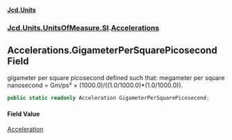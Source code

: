#### [Jcd.Units](index.md 'index')
### [Jcd.Units.UnitsOfMeasure.SI](Jcd.Units.UnitsOfMeasure.SI.md 'Jcd.Units.UnitsOfMeasure.SI').[Accelerations](Accelerations.md 'Jcd.Units.UnitsOfMeasure.SI.Accelerations')

## Accelerations.GigameterPerSquarePicosecond Field

gigameter per square picosecond defined such that: megameter per square nanosecond = Gm/ps² ×
(1000.0)/((1.0/1000.0)*(1.0/1000.0)).

```csharp
public static readonly Acceleration GigameterPerSquarePicosecond;
```

#### Field Value
[Acceleration](Acceleration.md 'Jcd.Units.UnitTypes.Acceleration')